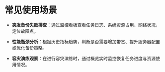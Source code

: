 # 常见使用场景

* **突发备份失败排查**：通过监控看板查看任务日志、系统资源占用、网络状况，定位故障点。

* **性能瓶颈分析**：根据历史指标趋势，判断是否需要增加带宽、提升服务器配置或优化备份策略。

* **容灾演练观察**：在进行容灾演练时，通过概览实时监控恢复任务进度与资源使用情况。

